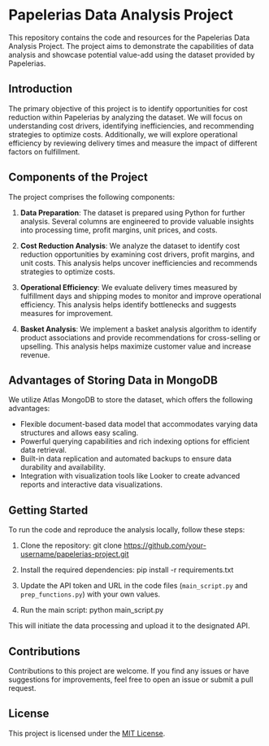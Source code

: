 # Papelerias Data Analysis Project

This repository contains the code and resources for the Papelerias Data Analysis Project. The project aims to demonstrate the capabilities of data analysis and showcase potential value-add using the dataset provided by Papelerias.

## Introduction

The primary objective of this project is to identify opportunities for cost reduction within Papelerias by analyzing the dataset. We will focus on understanding cost drivers, identifying inefficiencies, and recommending strategies to optimize costs. Additionally, we will explore operational efficiency by reviewing delivery times and measure the impact of different factors on fulfillment.

## Components of the Project

The project comprises the following components:

1. **Data Preparation**: The dataset is prepared using Python for further analysis. Several columns are engineered to provide valuable insights into processing time, profit margins, unit prices, and costs.

2. **Cost Reduction Analysis**: We analyze the dataset to identify cost reduction opportunities by examining cost drivers, profit margins, and unit costs. This analysis helps uncover inefficiencies and recommends strategies to optimize costs.

3. **Operational Efficiency**: We evaluate delivery times measured by fulfillment days and shipping modes to monitor and improve operational efficiency. This analysis helps identify bottlenecks and suggests measures for improvement.

4. **Basket Analysis**: We implement a basket analysis algorithm to identify product associations and provide recommendations for cross-selling or upselling. This analysis helps maximize customer value and increase revenue.

## Advantages of Storing Data in MongoDB

We utilize Atlas MongoDB to store the dataset, which offers the following advantages:

- Flexible document-based data model that accommodates varying data structures and allows easy scaling.
- Powerful querying capabilities and rich indexing options for efficient data retrieval.
- Built-in data replication and automated backups to ensure data durability and availability.
- Integration with visualization tools like Looker to create advanced reports and interactive data visualizations.

## Getting Started

To run the code and reproduce the analysis locally, follow these steps:

1. Clone the repository:
    git clone https://github.com/your-username/papelerias-project.git
2. Install the required dependencies:
    pip install -r requirements.txt

3. Update the API token and URL in the code files (`main_script.py` and `prep_functions.py`) with your own values.

4. Run the main script:
    python main_script.py


This will initiate the data processing and upload it to the designated API.

## Contributions

Contributions to this project are welcome. If you find any issues or have suggestions for improvements, feel free to open an issue or submit a pull request.

## License

This project is licensed under the [MIT License](LICENSE).
